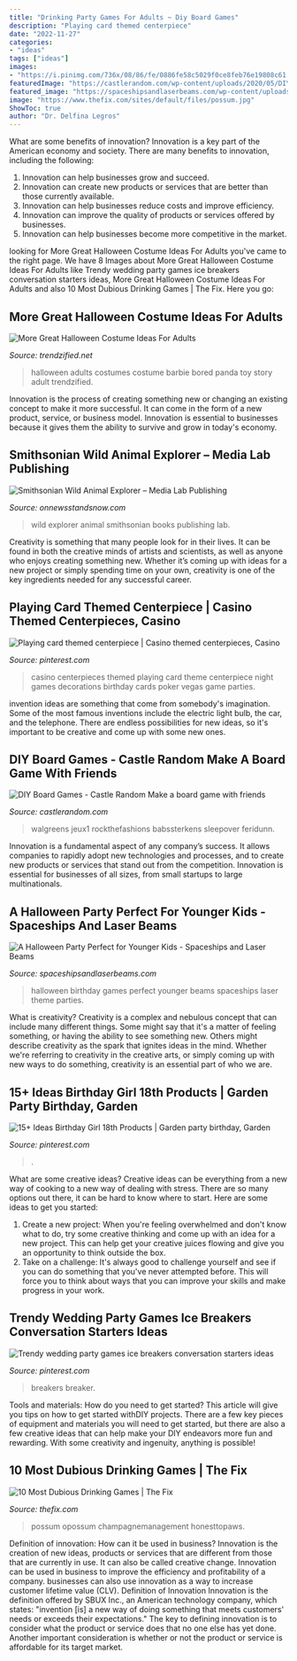 ```yaml
---
title: "Drinking Party Games For Adults ~ Diy Board Games"
description: "Playing card themed centerpiece"
date: "2022-11-27"
categories:
- "ideas"
tags: ["ideas"]
images:
- "https://i.pinimg.com/736x/08/86/fe/0886fe58c5029f0ce8feb76e19808c61.jpg"
featuredImage: "https://castlerandom.com/wp-content/uploads/2020/05/DIY-Board-Games-8.jpg"
featured_image: "https://spaceshipsandlaserbeams.com/wp-content/uploads/2015/09/halloween-party-ideas-kids-009.jpg"
image: "https://www.thefix.com/sites/default/files/possum.jpg"
ShowToc: true
author: "Dr. Delfina Legros"
---
```



What are some benefits of innovation?
Innovation is a key part of the American economy and society. There are many benefits to innovation, including the following: 
1. Innovation can help businesses grow and succeed. 
2. Innovation can create new products or services that are better than those currently available. 
3. Innovation can help businesses reduce costs and improve efficiency. 
4. Innovation can improve the quality of products or services offered by businesses. 
5. Innovation can help businesses become more competitive in the market.

	

		
looking for More Great Halloween Costume Ideas For Adults you've came to the right page. We have 8 Images about More Great Halloween Costume Ideas For Adults like Trendy wedding party games ice breakers conversation starters ideas, More Great Halloween Costume Ideas For Adults and also 10 Most Dubious Drinking Games | The Fix. Here you go:
		
    
## More Great Halloween Costume Ideas For Adults

<img loading=lazy src="http://www.trendzified.net/wp-content/uploads/2014/10/20140614_192304__880.jpg" onerror="this.onerror=null;this.src='https://tse3.mm.bing.net/th?id=OIP.2sOPFmNsFw2Ok6yFEPjCFAHaJ3&amp;pid=15.1';" alt="More Great Halloween Costume Ideas For Adults">

_Source: trendzified.net_

>halloween adults costumes costume barbie bored panda toy story adult trendzified. 

	

Innovation is the process of creating something new or changing an existing concept to make it more successful. It can come in the form of a new product, service, or business model. Innovation is essential to businesses because it gives them the ability to survive and grow in today's economy.

    
## Smithsonian Wild Animal Explorer – Media Lab Publishing

<img loading=lazy src="https://cdn.shopify.com/s/files/1/0966/9134/products/Smithsonian-Wild-Animal-Explorer_1200x1200.jpg?v=1595350139" onerror="this.onerror=null;this.src='https://tse2.mm.bing.net/th?id=OIP.ATrC7aNyUR0KMJTZZZk98wHaLH&amp;pid=15.1';" alt="Smithsonian Wild Animal Explorer – Media Lab Publishing">

_Source: onnewsstandsnow.com_

>wild explorer animal smithsonian books publishing lab. 

	

Creativity is something that many people look for in their lives. It can be found in both the creative minds of artists and scientists, as well as anyone who enjoys creating something new. Whether it’s coming up with ideas for a new project or simply spending time on your own, creativity is one of the key ingredients needed for any successful career.

    
## Playing Card Themed Centerpiece | Casino Themed Centerpieces, Casino

<img loading=lazy src="https://i.pinimg.com/736x/53/16/90/53169040ae50c404ac508ec5c89c8ef2--casino-theme-casino-party.jpg" onerror="this.onerror=null;this.src='https://tse1.mm.bing.net/th?id=OIP.pA2m1InFGRFB_nXzKFV7fgHaJ4&amp;pid=15.1';" alt="Playing card themed centerpiece | Casino themed centerpieces, Casino">

_Source: pinterest.com_

>casino centerpieces themed playing card theme centerpiece night games decorations birthday cards poker vegas game parties. 

	

invention ideas are something that come from somebody's imagination. Some of the most famous inventions include the electric light bulb, the car, and the telephone. There are endless possibilities for new ideas, so it's important to be creative and come up with some new ones.

    
## DIY Board Games - Castle Random Make A Board Game With Friends

<img loading=lazy src="https://castlerandom.com/wp-content/uploads/2020/05/DIY-Board-Games-8.jpg" onerror="this.onerror=null;this.src='https://tse3.mm.bing.net/th?id=OIP.cqOQgn6Cag_OyMnegyMo8AHaJ4&amp;pid=15.1';" alt="DIY Board Games - Castle Random Make a board game with friends">

_Source: castlerandom.com_

>walgreens jeux1 rockthefashions babssterkens sleepover feridunn. 

	

Innovation is a fundamental aspect of any company’s success. It allows companies to rapidly adopt new technologies and processes, and to create new products or services that stand out from the competition. Innovation is essential for businesses of all sizes, from small startups to large multinationals.

    
## A Halloween Party Perfect For Younger Kids - Spaceships And Laser Beams

<img loading=lazy src="https://spaceshipsandlaserbeams.com/wp-content/uploads/2015/09/halloween-party-ideas-kids-009.jpg" onerror="this.onerror=null;this.src='https://tse4.mm.bing.net/th?id=OIP.b2twm2jyoNUdGBuhoEZP_AHaLH&amp;pid=15.1';" alt="A Halloween Party Perfect for Younger Kids - Spaceships and Laser Beams">

_Source: spaceshipsandlaserbeams.com_

>halloween birthday games perfect younger beams spaceships laser theme parties. 

	

What is creativity?
Creativity is a complex and nebulous concept that can include many different things. Some might say that it's a matter of feeling something, or having the ability to see something new. Others might describe creativity as the spark that ignites ideas in the mind. Whether we're referring to creativity in the creative arts, or simply coming up with new ways to do something, creativity is an essential part of who we are.

    
## 15+ Ideas Birthday Girl 18th Products | Garden Party Birthday, Garden

<img loading=lazy src="https://i.pinimg.com/736x/08/86/fe/0886fe58c5029f0ce8feb76e19808c61.jpg" onerror="this.onerror=null;this.src='https://tse3.mm.bing.net/th?id=OIP.fh5dR-QOexWz7wlE3UxfFwAAAA&amp;pid=15.1';" alt="15+ Ideas Birthday Girl 18th Products | Garden party birthday, Garden">

_Source: pinterest.com_

>. 

	

What are some creative ideas?
Creative ideas can be everything from a new way of cooking to a new way of dealing with stress. There are so many options out there, it can be hard to know where to start. Here are some ideas to get you started: 
1. Create a new project: When you're feeling overwhelmed and don't know what to do, try some creative thinking and come up with an idea for a new project. This can help get your creative juices flowing and give you an opportunity to think outside the box.
2. Take on a challenge: It's always good to challenge yourself and see if you can do something that you've never attempted before. This will force you to think about ways that you can improve your skills and make progress in your work. 

    
## Trendy Wedding Party Games Ice Breakers Conversation Starters Ideas

<img loading=lazy src="https://i.pinimg.com/736x/27/53/0d/27530d47771a0761ca2751cc942bafed.jpg" onerror="this.onerror=null;this.src='https://tse3.mm.bing.net/th?id=OIP.smXhMbnJ1h7rXxmv2D3NaQAAAA&amp;pid=15.1';" alt="Trendy wedding party games ice breakers conversation starters ideas">

_Source: pinterest.com_

>breakers breaker. 

	

Tools and materials: How do you need to get started?
This article will give you tips on how to get started withDIY projects. There are a few key pieces of equipment and materials you will need to get started, but there are also a few creative ideas that can help make your DIY endeavors more fun and rewarding. With some creativity and ingenuity, anything is possible!

    
## 10 Most Dubious Drinking Games | The Fix

<img loading=lazy src="https://www.thefix.com/sites/default/files/possum.jpg" onerror="this.onerror=null;this.src='https://tse3.mm.bing.net/th?id=OIP.hufNRg3vdnF9s6GnmmL6RgAAAA&amp;pid=15.1';" alt="10 Most Dubious Drinking Games | The Fix">

_Source: thefix.com_

>possum opossum champagnemanagement honesttopaws. 

	

Definition of innovation: How can it be used in business?
Innovation is the creation of new ideas, products or services that are different from those that are currently in use. It can also be called creative change. Innovation can be used in business to improve the efficiency and profitability of a company. businesses can also use innovation as a way to increase customer lifetime value (CLV). Definition of Innovation
Innovation is the definition offered by SBUX Inc., an American technology company, which states: "invention [is] a new way of doing something that meets customers' needs or exceeds their expectations." The key to defining innovation is to consider what the product or service does that no one else has yet done. Another important consideration is whether or not the product or service is affordable for its target market.

